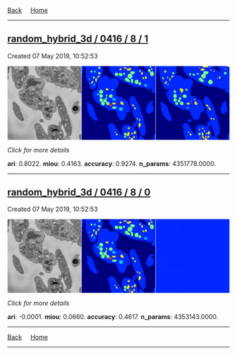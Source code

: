 
[Back](..)&nbsp;&nbsp;&nbsp;&nbsp;&nbsp;[Home](https://leapmanlab.github.io/snapshots)

---

<div class="summary"><a href="1"><h2>random_hybrid_3d / 0416 / 8 / 1</h2></a><p>Created 07 May 2019, 10:52:53
</p><a href="1"><img src="1/media/summary.png" align="center"></a><p>
<i>Click for more details</i>
</p></div>

**ari**: 0.8022. **miou**: 0.4163. **accuracy**: 0.9274. **n_params**: 4351778.0000. 

---

<div class="summary"><a href="0"><h2>random_hybrid_3d / 0416 / 8 / 0</h2></a><p>Created 07 May 2019, 10:52:53
</p><a href="0"><img src="0/media/summary.png" align="center"></a><p>
<i>Click for more details</i>
</p></div>

**ari**: -0.0001. **miou**: 0.0660. **accuracy**: 0.4617. **n_params**: 4353143.0000. 

---

[Back](..)&nbsp;&nbsp;&nbsp;&nbsp;&nbsp;[Home](https://leapmanlab.github.io/snapshots)

---